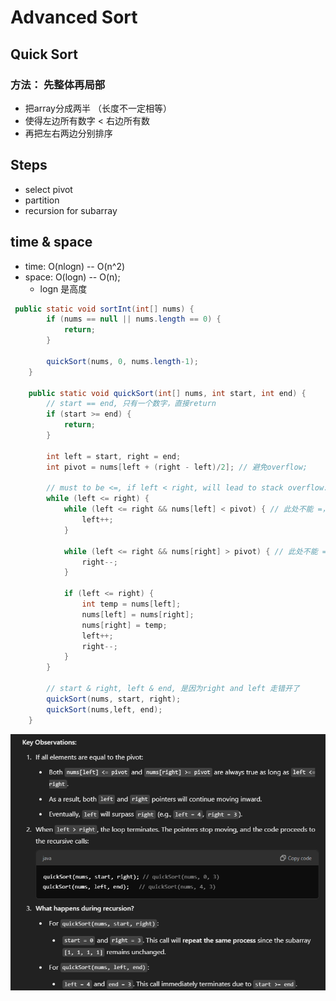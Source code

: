 # Advanced Sort

## Quick Sort

### 方法： 先整体再局部
- 把array分成两半 （长度不一定相等）
- 使得左边所有数字 < 右边所有数
- 再把左右两边分别排序

## Steps
- select pivot
- partition
- recursion for subarray

## time & space
- time: O(nlogn) -- O(n^2)
- space: O(logn) -- O(n);
    - logn 是高度

```java
 public static void sortInt(int[] nums) {
        if (nums == null || nums.length == 0) {
            return;
        }

        quickSort(nums, 0, nums.length-1);
    }

    public static void quickSort(int[] nums, int start, int end) {
        // start == end, 只有一个数字，直接return
        if (start >= end) {
            return;
        }

        int left = start, right = end;
        int pivot = nums[left + (right - left)/2]; // 避免overflow;

        // must to be <=, if left < right, will lead to stack overflow. 当两个指针重合时，比较一次各自走一步， = 保证两个指针错开
        while (left <= right) {
            while (left <= right && nums[left] < pivot) { // 此处不能 =， 如果有 = ， 一个数组全是1，出现stack overflow
                left++;
            }

            while (left <= right && nums[right] > pivot) { // 此处不能 =
                right--;
            }

            if (left <= right) {
                int temp = nums[left];
                nums[left] = nums[right];
                nums[right] = temp;
                left++;
                right--;
            }
        }

        // start & right, left & end, 是因为right and left 走错开了
        quickSort(nums, start, right);
        quickSort(nums,left, end);
    }

```

![alt text](image.png)